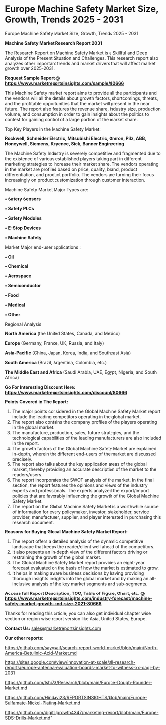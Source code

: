 # Europe Machine Safety Market Size, Growth, Trends 2025 - 2031
Europe Machine Safety Market Size, Growth, Trends 2025 - 2031

<strong>Machine Safety Market Research Report 2031</strong>

The Research Report on Machine Safety Market is a Skillful and Deep Analysis of the Present Situation and Challenges. This research report also analyzes other important trends and market drivers that will affect market growth over 2025-2031.

<strong>Request Sample Report @ <a href=https://www.marketreportsinsights.com/sample/80666>https://www.marketreportsinsights.com/sample/80666</a></strong>

This Machine Safety market report aims to provide all the participants and the vendors will all the details about growth factors, shortcomings, threats, and the profitable opportunities that the market will present in the near future. The report also features the revenue share, industry size, production volume, and consumption in order to gain insights about the politics to contest for gaining control of a large portion of the market share.

Top Key Players in the Machine Safety Market:

<strong>Rockwell, Schneider Electric, Mitsubishi Electric, Omron, Pilz, ABB, Honeywell, Siemens, Keyence, Sick, Banner Engineering</strong>

The Machine Safety Industry is severely competitive and fragmented due to the existence of various established players taking part in different marketing strategies to increase their market share. The vendors operating in the market are profiled based on price, quality, brand, product differentiation, and product portfolio. The vendors are turning their focus increasingly on product customization through customer interaction.

Machine Safety Market Major Types are:

<strong>• Safety Sensors

• Safety PLCs

• Safety Modules

• E-Stop Devices

• Machine Safety</strong>

Market Major end-user applications :

<strong>• Oil

• Chemical

• Aerospace

• Semiconductor

• Food

• Medical

• Other</strong>

Regional Analysis

</u><strong><b>North America</b></strong> (the United States, Canada, and Mexico)

<strong><b>Europe </b></strong>(Germany, France, UK, Russia, and Italy)

<strong><b>Asia-Pacific</b></strong> (China, Japan, Korea, India, and Southeast Asia)

<strong><b>South America</b></strong> (Brazil, Argentina, Colombia, etc.)

<strong><b>The Middle East and Africa</b></strong> (Saudi Arabia, UAE, Egypt, Nigeria, and South Africa)

<strong>Go For Interesting Discount Here: <a href=https://www.marketreportsinsights.com/discount/80666>https://www.marketreportsinsights.com/discount/80666</a></strong>

<strong>Points Covered in The Report:</strong>
<ol>
  <li>The major points considered in the Global Machine Safety Market report include the leading competitors operating in the global market.</li>
  <li>The report also contains the company profiles of the players operating in the global market.</li>
  <li>The manufacture, production, sales, future strategies, and the technological capabilities of the leading manufacturers are also included in the report.</li>
  <li>The growth factors of the Global Machine Safety Market are explained in-depth, wherein the different end-users of the market are discussed precisely.</li>
  <li>The report also talks about the key application areas of the global market, thereby providing an accurate description of the market to the readers/users.</li>
  <li>The report incorporates the SWOT analysis of the market. In the final section, the report features the opinions and views of the industry experts and professionals. The experts analyzed the export/import policies that are favorably influencing the growth of the Global Machine Safety Market.</li>
  <li>The report on the Global Machine Safety Market is a worthwhile source of information for every policymaker, investor, stakeholder, service provider, manufacturer, supplier, and player interested in purchasing this research document.</li>
</ol>
<strong>Reasons for Buying Global Machine Safety Market Report:</strong>

<ol>
  <li>The report offers a detailed analysis of the dynamic competitive landscape that keeps the reader/client well ahead of the competitors.</li>
  <li>It also presents an in-depth view of the different factors driving or restraining the growth of the global market.</li>
  <li>The Global Machine Safety Market report provides an eight-year forecast evaluated on the basis of how the market is estimated to grow.</li>
  <li>It helps in making aware business decisions by having providing thorough insights insights into the global market and by making an all-inclusive analysis of the key market segments and sub-segments.</li>
</ol>
<strong>Access full Report Description, TOC, Table of Figure, Chart, etc. @ <a href=https://www.marketreportsinsights.com/industry-forecast/machine-safety-market-growth-and-size-2021-80666>https://www.marketreportsinsights.com/industry-forecast/machine-safety-market-growth-and-size-2021-80666</a></strong>


Thanks for reading this article; you can also get individual chapter wise section or region wise report version like Asia, United States, Europe.

<strong>Contact Us:</strong>
sales@marketreportsinsights.com

<strong>Our other reports:</strong>

<a href=https://github.com/sayysaif/search-report-world-market/blob/main/North-America-Betulinic-Acid-Market.md>https://github.com/sayysaif/search-report-world-market/blob/main/North-America-Betulinic-Acid-Market.md</a>

<a href=https://sites.google.com/view/innovation-at-scale/all-research-reports/europe-antenna-evaluation-boards-market-to-witness-xx-cagr-by-2031>https://sites.google.com/view/innovation-at-scale/all-research-reports/europe-antenna-evaluation-boards-market-to-witness-xx-cagr-by-2031</a>

<a href=https://github.com/Ishi78/Research/blob/main/Europe-Dough-Rounder-Market.md>https://github.com/Ishi78/Research/blob/main/Europe-Dough-Rounder-Market.md</a>

<a href=https://github.com/Hindavi23/REPORTSINSIGHTS/blob/main/Europe-Sulfamate-Nickel-Plating-Market.md>https://github.com/Hindavi23/REPORTSINSIGHTS/blob/main/Europe-Sulfamate-Nickel-Plating-Market.md</a>

<a href=https://github.com/digitalgrowth4347/marketing-report/blob/main/Europe-SDS-Drills-Market.md>https://github.com/digitalgrowth4347/marketing-report/blob/main/Europe-SDS-Drills-Market.md</a>"
